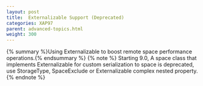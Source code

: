 ```yaml
---
layout: post
title:  Externalizable Support (Deprecated)
categories: XAP97
parent: advanced-topics.html
weight: 300
---
```


{% summary %}Using Externalizable to boost remote space performance operations.{% endsummary %}
{% note %}
Starting 9.0, A space class that implements Externalizable for custom serialization to space is deprecated, use StorageType, SpaceExclude or Externalizable complex nested property.
{% endnote %}
